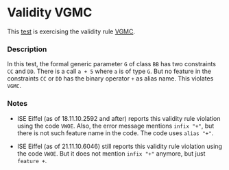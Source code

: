 # Validity VGMC

This [test](.) is exercising the validity rule [VGMC](../Readme.md).

### Description

In this test, the formal generic parameter `G` of class `BB` has two constraints `CC` and `DD`. There is a call `a + 5` where `a` is of type `G`. But no feature in the constraints `CC` or `DD` has the binary operator `+` as alias name. This violates `VGMC`.

### Notes

* ISE Eiffel (as of 18.11.10.2592 and after) reports this validity rule violation using the code `VWOE`. Also, the error message mentions `infix "+"`, but there is not such feature name in the code. The code uses `alias "+"`.

* ISE Eiffel (as of 21.11.10.6046) still reports this validity rule violation using the code `VWOE`. But it does not mention `infix "+"` anymore, but just `feature +`.
